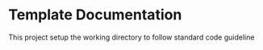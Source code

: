 # Template Documentation
This project setup the working directory to follow standard code guideline
